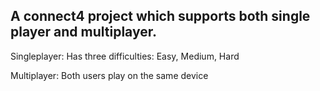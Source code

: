 ## A connect4 project which supports both single player and multiplayer.

Singleplayer:
Has three difficulties: Easy, Medium, Hard

Multiplayer:
Both users play on the same device
